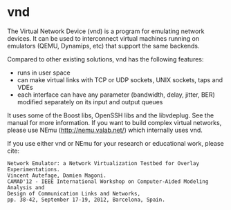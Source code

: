vnd
===

The Virtual Network Device (vnd) is a program for emulating network devices.
It can be used to interconnect virtual machines running on emulators (QEMU, Dynamips, etc) 
that support the same backends.

Compared to other existing solutions, vnd has the following features:
- runs in user space
- can make virtual links with TCP or UDP sockets, UNIX sockets, taps and VDEs
- each interface can have any parameter (bandwidth, delay, jitter, BER) modified 
separately on its input and output queues

It uses some of the Boost libs, OpenSSH libs and the libvdeplug.
See the manual for more information.
If you want to build complex virtual networks, please use NEmu (http://nemu.valab.net/) which internally uses vnd.

If you use either vnd or NEmu for your research or educational work, please cite:

    Network Emulator: a Network Virtualization Testbed for Overlay Experimentations.
    Vincent Autefage, Damien Magoni.
    CAMAD'12 - IEEE International Workshop on Computer-Aided Modeling Analysis and 
    Design of Communication Links and Networks,
    pp. 38-42, September 17-19, 2012, Barcelona, Spain.
